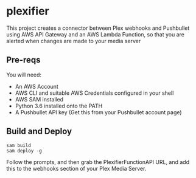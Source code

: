 # plexifier

This project creates a connector between Plex webhooks and Pushbullet using AWS API Gateway and an AWS Lambda Function, so that you are alerted when changes are made to your media server

## Pre-reqs

You will need:

* An AWS Account
* AWS CLI and suitable AWS Credentials configured in your shell
* AWS SAM installed
* Python 3.6 installed onto the PATH
* A Pushbullet API key (Get this from your Pushbullet account page)

## Build and Deploy

```
sam build
sam deploy -g
```

Follow the prompts, and then grab the PlexifierFunctionAPI URL, and add this to the webhooks section of your Plex Media Server.
